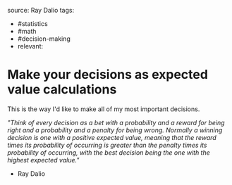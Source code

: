 source: Ray Dalio
tags: 
- #statistics
- #math
- #decision-making
- relevant:

# Make your decisions as expected value calculations

This is the way I'd like to make all of my most important decisions.

_"Think of every decision as a bet with a probability and a reward for being right and a probability and a penalty for being wrong. Normally a winning decision is one with a positive expected value, meaning that the reward times its probability of occurring is greater than the penalty times its probability of occurring, with the best decision being the one with the highest expected value."_

- Ray Dalio